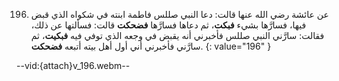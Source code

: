 196. عن عائشة رضي الله عنها قالت: دعا النبي صللس فاطمة ابنته في شكواه الذي قبض فيها، فسارَّها بشيء **فبكت**، ثم دعاها فسارَّها **فضحكت** قالت: فسألتها عن ذلك، فقالت: سارَّني النبي صللس فأخبرني أنه يقبض في وجعه الذي توفي فيه **فبكيت**، ثم سارَّني فأخبرني أني أول أهل بيته أتبعه **فضحكت**.
{: value="196" }

--vid:{attach}v_196.webm--
